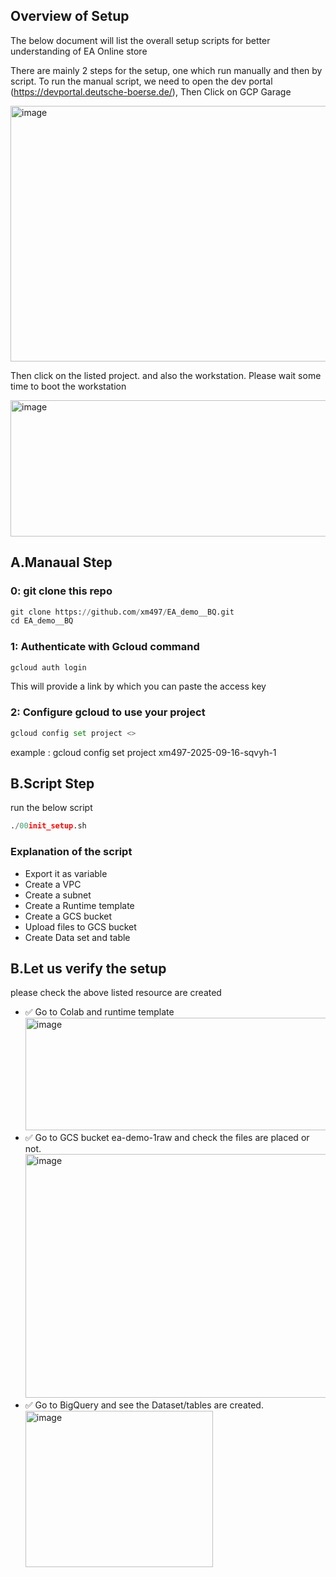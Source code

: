 ## Overview of Setup
The below document will list the overall setup scripts for better understanding of EA Online store

There are mainly 2 steps for the setup, one which run manually and then by script.
To run the manual script, we need to open the dev portal (https://devportal.deutsche-boerse.de/), Then Click on GCP Garage

<img width="645" height="409" alt="image" src="https://github.com/user-attachments/assets/61779bfc-818e-4709-bd00-1b7719544f83" />

Then click on the listed project. and also the workstation.
Please wait some time to boot the workstation

<img width="645" height="218" alt="image" src="https://github.com/user-attachments/assets/b32d42a4-4f73-434d-92ce-63d2e96c0448" />

## A.Manaual Step

### 0: git clone this repo
```python
git clone https://github.com/xm497/EA_demo__BQ.git
cd EA_demo__BQ
```
### 1: Authenticate with Gcloud command
```python
gcloud auth login
```
This will provide a link by which you can paste the access key
### 2: Configure gcloud to use your project
```python
gcloud config set project <>
```
example :
gcloud config set project xm497-2025-09-16-sqvyh-1


## B.Script Step
run the below script
```python
./00init_setup.sh 
```
### Explanation of the script
- Export it as variable
- Create a VPC
- Create a subnet
- Create a Runtime template
- Create a GCS bucket 
- Upload files to GCS bucket 
- Create Data set and table

## B.Let us verify the setup
 please check the above listed resource are created
- ✅ Go to Colab and runtime template
  <img width="600" height="180" alt="image" src="https://github.com/user-attachments/assets/88174e82-2be7-4c83-a54e-c85028fd8896" />
- ✅ Go to GCS bucket ea-demo-1raw and check the files are placed or not.
  <img width="522" height="390" alt="image" src="https://github.com/user-attachments/assets/4851189d-94ec-4672-929d-77ffb0d9f2b7" />
- ✅ Go to BigQuery and see the Dataset/tables are created.
  <img width="300" height="250" alt="image" src="https://github.com/user-attachments/assets/ff68ab73-c1ad-4ee3-bab4-d5c2031c0a62" />

 

